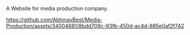 A Website for media production company.


https://github.com/AbhinavBest/Media-Production/assets/34004681/8bdd709c-93fb-450d-ac4d-885e0af2f742

